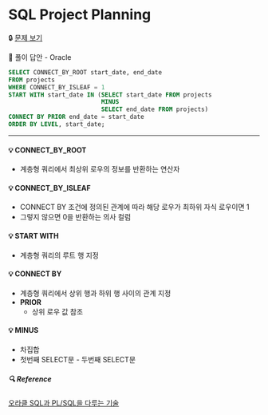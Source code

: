 # SQL Project Planning

🔒 [문제 보기](https://www.hackerrank.com/challenges/sql-projects/problem)

🔑 풀이 답안 - Oracle

```SQL
SELECT CONNECT_BY_ROOT start_date, end_date
FROM projects
WHERE CONNECT_BY_ISLEAF = 1
START WITH start_date IN (SELECT start_date FROM projects 
                          MINUS 
                          SELECT end_date FROM projects)
CONNECT BY PRIOR end_date = start_date
ORDER BY LEVEL, start_date;
```

------

#### 💡 CONNECT_BY_ROOT

- 계층형 쿼리에서 최상위 로우의 정보를 반환하는 연산자



#### 💡 CONNECT_BY_ISLEAF

- CONNECT BY 조건에 정의된 관계에 따라 해당 로우가 최하위 자식 로우이면 1
- 그렇지 않으면 0을 반환하는 의사 컬럼



#### 💡 START WITH

- 계층형 쿼리의 루트 행 지정




#### 💡 CONNECT BY

- 계층형 쿼리에서 상위 행과 하위 행 사이의 관계 지정
- **PRIOR**
  - 상위 로우 값 참조



#### 💡 MINUS

- 차집합
- 첫번째 SELECT문 - 두번째 SELECT문



##### 🔍 Reference

[오라클 SQL과 PL/SQL을 다루는 기술](https://thebook.io/006696/)


